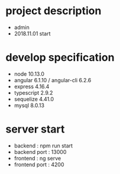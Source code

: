 # project description
+ admin
+ 2018.11.01 start

# develop specification
+ node 10.13.0
+ angular 6.1.10 / angular-cli 6.2.6
+ express 4.16.4
+ typescript 2.9.2
+ sequelize 4.41.0
+ mysql 8.0.13

# server start
+ backend : npm run start 
+ backend port : 13000
+ frontend : ng serve
+ frontend port : 4200